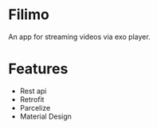 # Filimo
An app for streaming videos via exo player.

# Features
- Rest api
- Retrofit
- Parcelize
- Material Design
